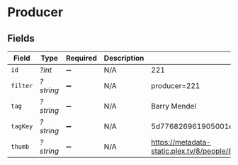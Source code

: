 # Producer


## Fields

| Field                                                                         | Type                                                                          | Required                                                                      | Description                                                                   | Example                                                                       |
| ----------------------------------------------------------------------------- | ----------------------------------------------------------------------------- | ----------------------------------------------------------------------------- | ----------------------------------------------------------------------------- | ----------------------------------------------------------------------------- |
| `id`                                                                          | *?int*                                                                        | :heavy_minus_sign:                                                            | N/A                                                                           | 221                                                                           |
| `filter`                                                                      | *?string*                                                                     | :heavy_minus_sign:                                                            | N/A                                                                           | producer=221                                                                  |
| `tag`                                                                         | *?string*                                                                     | :heavy_minus_sign:                                                            | N/A                                                                           | Barry Mendel                                                                  |
| `tagKey`                                                                      | *?string*                                                                     | :heavy_minus_sign:                                                            | N/A                                                                           | 5d776826961905001eb90e2b                                                      |
| `thumb`                                                                       | *?string*                                                                     | :heavy_minus_sign:                                                            | N/A                                                                           | https://metadata-static.plex.tv/8/people/87877371326a964634d18556d94547e1.jpg |